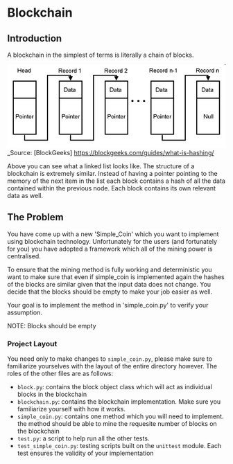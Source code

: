 # Blockchain

## Introduction
A blockchain in the simplest of terms is literally a chain of blocks. 

![Linked List](img/simple_linked_list.png "Linked List")
_Source: [BlockGeeks] https://blockgeeks.com/guides/what-is-hashing/

Above you can see what a linked list looks like. The structure of a blockchain is extremely similar. Instead of having a pointer pointing to the memory of the next item in the list each block contains a hash of all the data contained within the previous node. Each block contains its own relevant data as well.

## The Problem
You have come up with a new 'Simple_Coin' which you want to implement using blockchain technology. Unfortunately for the users (and fortunately for you) you have adopted a framework which all of the mining power is centralised.

To ensure that the mining method is fully working and deterministic you want to make sure that even if simple_coin is implemented again the hashes of the blocks are similar given that the input data does not change. You decide that the blocks should be empty to make your job easier as well.

Your goal is to implement the method in 'simple_coin.py' to verify your assumption.

NOTE: Blocks should be empty

### Project Layout

You need only to make changes to `simple_coin.py`, please make sure to familiarize yourselves with the layout of the entire directory however. The roles of the other files are as follows:

* `block.py`: contains the block object class which will act as individual blocks in the blockchain
* `blockchain.py`: contains the blockchain implementation. Make sure you familiarize yourself with how it works.
* `simple_coin.py`: contains one method which you will need to implement. the method should be able to mine the requesite number of blocks on the blockchain
* `test.py`: a script to help run all the other tests.
* `test_simple_coin.py`: testing scripts built on the `unittest` module. Each test ensures the validity of your implementation
